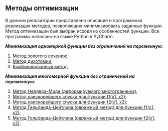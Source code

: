 ## Методы оптимизации
В данном репозитории представлено описание и программная реализация методов, позволяющих минимизировать заданные функции. Метод оптимизации был выбран исходя из особенностей функции. Все программы написаны на языке Python в PyCharm. 

***Минимизация одномерной функции без ограничений на переменную***:
1. [Метод золотого сечения](https://github.com/exploit-injection/Optimization/Gold);
2. [Метод дихотомии](https://github.com/exploit-injection/Optimization/Dihotom);
3. [Комбинированный метод](https://github.com/exploit-injection/Optimization/Comb).

***Минимизация многомерной функции без ограничений на переменную***:
1. [Метод Нелдера-Мида (деформируемого многогранника)](https://github.com/exploit-injection/Optimization/Nelder-Mid);
2. [Метод наискорейшего спуска для функции f1(x1, x2)](https://github.com/exploit-injection/Optimization/Fastest-descent1);
3. [Метод наискорейшего спуска для функции f2(x1, x2)](https://github.com/exploit-injection/Optimization/Fastest-descent2);
4. [Метод Гельфанда-Цейтлина (овражный метод) для функции f1(x1, x2)](https://github.com/exploit-injection/Optimization/Ravine1);
5. [Метод Гельфанда-Цейтлина (овражный метод) для функции f2(x1, x2)](https://github.com/exploit-injection/Optimization/Ravine2).
